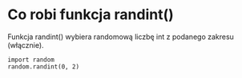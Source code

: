 # Co robi funkcja randint()  
Funkcja randint() wybiera randomową liczbę int z podanego zakresu (włącznie).  

```
import random
random.randint(0, 2)
```
